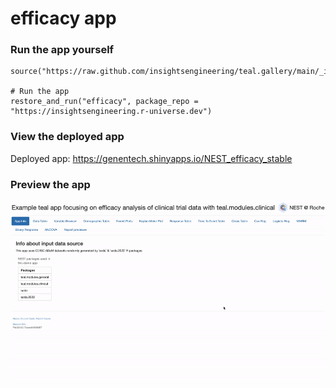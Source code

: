 
<!-- Generated by app_readme_template.Rmd and generate_app_readme.R: do not edit by hand-->

# efficacy app

### Run the app yourself

    source("https://raw.github.com/insightsengineering/teal.gallery/main/_internal/utils/sourceme.R")

    # Run the app
    restore_and_run("efficacy", package_repo = "https://insightsengineering.r-universe.dev")

### View the deployed app

Deployed app: <https://genentech.shinyapps.io/NEST_efficacy_stable>

### Preview the app

![](../_internal/quarto/assets/img/efficacy.gif)<!-- -->

